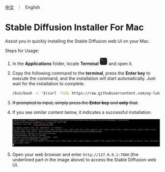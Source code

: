<p align="left">
    <a href="README_CN.md">中文</a> &nbsp ｜ &nbsp English
</p>

# Stable Diffusion Installer For Mac

Assist you in quickly installing the Stable Diffusion web UI on your Mac.

Steps for Usage:

1. In the **Applications** folder, locate **Terminal** <img src="./images/terminal.png" alt="terminal" width="25"/> and open it. 
2. Copy the following command to the **terminal**, press the **Enter key** to execute the command, and the installation will start automatically. Just wait for the installation to complete.

    ```bash
    /bin/bash -c "$(curl -fsSL https://raw.githubusercontent.com/wy-luke/StableDiffusion-Installer-For-Mac/main/sd-installer.sh)"
    ```

3. ~~If prompted to input, simply press the **Enter key** and **only** that.~~
4. If you see similar content below, it indicates a successful installation.

    ![success](images/success.png)

5. Open your web browser and enter `http://127.0.0.1:7860` (the underlined part in the image above) to access the Stable Diffusion web UI.
